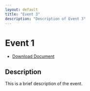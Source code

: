 ```yaml
---
layout: default
title: "Event 3"
description: "Description of Event 3"
---
```


# Event 1

- [Download Document](doc.pdf)

## Description
This is a brief description of the event.
